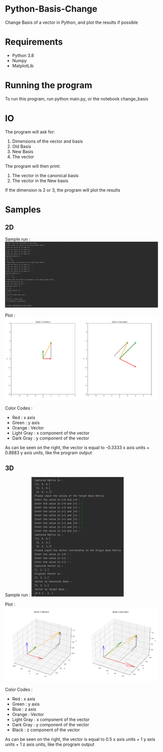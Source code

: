 # Python-Basis-Change
Change Basis of a vector in Python, and plot the results if possible

# Requirements
* Python 3.8
* Numpy
* MatplotLib

# Running the program

To run this program, run python main.py, or the notebook change_basis

# IO
The program will ask for:
1. Dimensions of the vector and basis
2. Old Basis
3. New Basis
4. The vector

The program will then print:
1. The vector in the canonical basis
2. The vector in the New basis

If the dimension is 2 or 3, the program will plot the results

# Samples

## 2D
Sample run :
![Alt text](images/Picture1.png?raw=true "2D Sample Run")

Plot :
![Alt text](images/Picture2.png?raw=true "2D Sample Plot")

Color Codes :
* Red : x axis
* Green : y axis
* Orange : Vector
* Light Gray : x component of the vector
* Dark Gray : y component of the vector

As can be seen on the right, the vector is equal to -0.3333 x axis units + 0.8883 y axis units, like the program output

## 3D
Sample run :
![Alt text](images/Picture4.png?raw=true "3D Sample Run")

Plot :
![Alt text](images/Picture3.png?raw=true "3D Sample Plot")

Color Codes :
* Red : x axis
* Green : y axis
* Blue : z axis
* Orange : Vector
* Light Gray : x component of the vector
* Dark Gray : y component of the vector
* Black : z component of the vector

As can be seen on the right, the vector is equal to 0.5 x axis units + 1 y axis units + 1 z axis units, like the program output